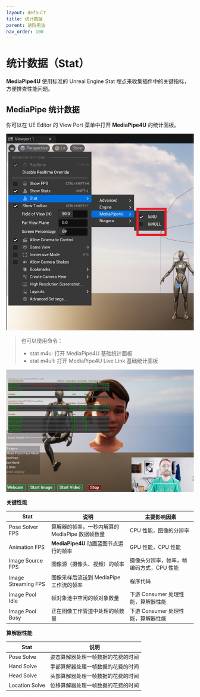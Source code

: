 ```yaml
---
layout: default
title: 统计数据
parent: 进阶用法
nav_order: 100
---
```


# 统计数据（Stat）

**MediaPipe4U** 使用标准的 Unreal Engine Stat 埋点来收集插件中的关键指标，方便排查性能问题。

## MediaPipe 统计数据

你可以在 UE Editor 的 View Port 菜单中打开 **MediaPipe4U** 的统计面板。   

[![统计](./images/stats_menu.jpg "Shiprock")](./images/stats_menu.jpg)   

>也可以使用命令：
> - stat m4u: 打开 MediaPipe4U 基础统计面板
> - stat m4ull: 打开 MediaPipe4U Live Link 基础统计面板

[![统计](./images/stats.jpg "Shiprock")](./images/stats.jpg)   


**关键性能**

|Stat| 说明 | 主要影响因素 |
|-------------| -------------------- | -------- |
| Pose Solver FPS | 算解器的帧率，一秒内解算的 MediaPipe 数据帧数量 | CPU 性能，图像的分辨率 |
| Animation FPS | **MediaPipe4U** 动画蓝图节点运行的帧率 | GPU 性能，CPU 性能 |
| Image Source FPS | 图像源（摄像头、视频）的帧率 | 摄像头分辨率，帧率，帧编码方式，CPU 性能 |
| Image Streaming FPS | 图像采样后流送到 MediaPipe 工作流的帧率 | 程序代码 |
| Image Pool Idle | 帧对象池中空闲的帧对象数量 | 下游 Consumer 处理性能，算解器性能 |
| Image Pool Busy | 正在图像工作管道中处理的帧数量 | 下游 Consumer 处理性能，算解器性能 |

**算解器性能**

|Stat| 说明 |
|-------------| -------------------- |
| Pose Solve | 姿态算解器处理一帧数据的花费的时间 |
| Hand Solve | 手部算解器处理一帧数据的花费的时间 |
| Head Solve | 头部算解器处理一帧数据的花费的时间 |
| Location Solve | 位移算解器处理一帧数据的花费的时间 |